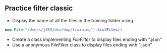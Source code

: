 ## Practice filter classic

* Display the name of all the files in the training folder using :

```java
new File("/Users/jOSS/dev/dxp/training").listFiles()
```
* Create a class implementing *FileFilter* to display files ending with ".json"
* Use a anonymous *FileFilter* class to display files ending with ".json"

